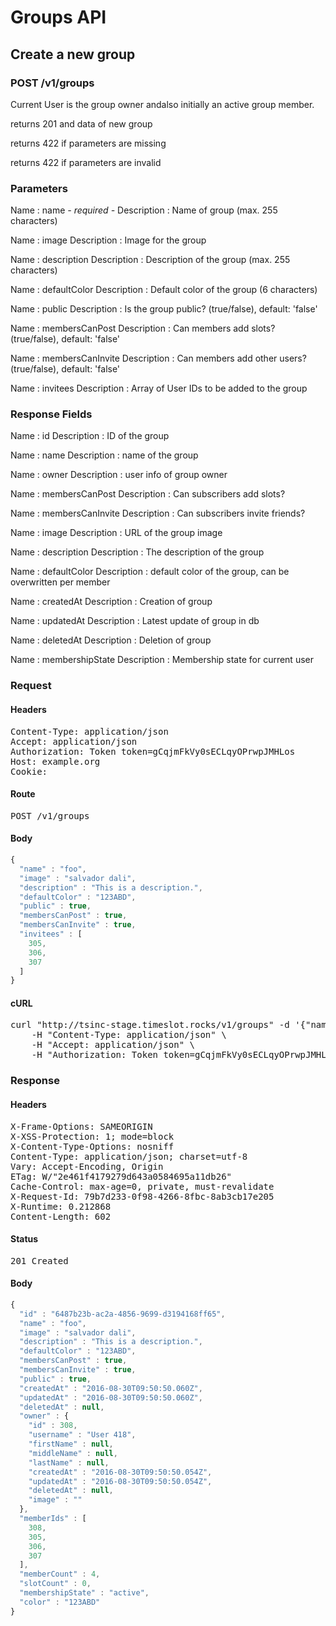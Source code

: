 # Groups API

## Create a new group

### POST /v1/groups

Current User is the group owner andalso initially an active group member.

returns 201 and data of new group

returns 422 if parameters are missing

returns 422 if parameters are invalid

### Parameters

Name : name *- required -*
Description : Name of group (max. 255 characters)

Name : image
Description : Image for the group

Name : description
Description : Description of the group (max. 255 characters)

Name : defaultColor
Description : Default color of the group (6 characters)

Name : public
Description : Is the group public? (true/false), default: &#39;false&#39;

Name : membersCanPost
Description : Can members add slots? (true/false), default: &#39;false&#39;

Name : membersCanInvite
Description : Can members add other users? (true/false), default: &#39;false&#39;

Name : invitees
Description : Array of User IDs to be added to the group


### Response Fields

Name : id
Description : ID of the group

Name : name
Description : name of the group

Name : owner
Description : user info of group owner

Name : membersCanPost
Description : Can subscribers add slots?

Name : membersCanInvite
Description : Can subscribers invite friends?

Name : image
Description : URL of the group image

Name : description
Description : The description of the group

Name : defaultColor
Description : default color of the group, can be overwritten per member

Name : createdAt
Description : Creation of group

Name : updatedAt
Description : Latest update of group in db

Name : deletedAt
Description : Deletion of group

Name : membershipState
Description : Membership state for current user

### Request

#### Headers

<pre>Content-Type: application/json
Accept: application/json
Authorization: Token token=gCqjmFkVy0sECLqyOPrwpJMHLos
Host: example.org
Cookie: </pre>

#### Route

<pre>POST /v1/groups</pre>

#### Body
```javascript
{
  "name" : "foo",
  "image" : "salvador dali",
  "description" : "This is a description.",
  "defaultColor" : "123ABD",
  "public" : true,
  "membersCanPost" : true,
  "membersCanInvite" : true,
  "invitees" : [
    305,
    306,
    307
  ]
}
```


#### cURL

<pre class="request">curl &quot;http://tsinc-stage.timeslot.rocks/v1/groups&quot; -d &#39;{&quot;name&quot;:&quot;foo&quot;,&quot;image&quot;:&quot;salvador dali&quot;,&quot;description&quot;:&quot;This is a description.&quot;,&quot;defaultColor&quot;:&quot;123ABD&quot;,&quot;public&quot;:true,&quot;membersCanPost&quot;:true,&quot;membersCanInvite&quot;:true,&quot;invitees&quot;:[305,306,307]}&#39; -X POST \
	-H &quot;Content-Type: application/json&quot; \
	-H &quot;Accept: application/json&quot; \
	-H &quot;Authorization: Token token=gCqjmFkVy0sECLqyOPrwpJMHLos&quot;</pre>

### Response

#### Headers

<pre>X-Frame-Options: SAMEORIGIN
X-XSS-Protection: 1; mode=block
X-Content-Type-Options: nosniff
Content-Type: application/json; charset=utf-8
Vary: Accept-Encoding, Origin
ETag: W/&quot;2e461f4179279d643a0584695a11db26&quot;
Cache-Control: max-age=0, private, must-revalidate
X-Request-Id: 79b7d233-0f98-4266-8fbc-8ab3cb17e205
X-Runtime: 0.212868
Content-Length: 602</pre>

#### Status

<pre>201 Created</pre>

#### Body

```javascript
{
  "id" : "6487b23b-ac2a-4856-9699-d3194168ff65",
  "name" : "foo",
  "image" : "salvador dali",
  "description" : "This is a description.",
  "defaultColor" : "123ABD",
  "membersCanPost" : true,
  "membersCanInvite" : true,
  "public" : true,
  "createdAt" : "2016-08-30T09:50:50.060Z",
  "updatedAt" : "2016-08-30T09:50:50.060Z",
  "deletedAt" : null,
  "owner" : {
    "id" : 308,
    "username" : "User 418",
    "firstName" : null,
    "middleName" : null,
    "lastName" : null,
    "createdAt" : "2016-08-30T09:50:50.054Z",
    "updatedAt" : "2016-08-30T09:50:50.054Z",
    "deletedAt" : null,
    "image" : ""
  },
  "memberIds" : [
    308,
    305,
    306,
    307
  ],
  "memberCount" : 4,
  "slotCount" : 0,
  "membershipState" : "active",
  "color" : "123ABD"
}
```
